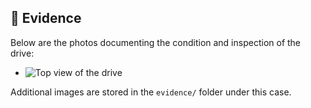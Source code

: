 ## 📸 Evidence

Below are the photos documenting the condition and inspection of the drive:

- ![Top view of the drive](../evidence/case_001_top.jpg)

Additional images are stored in the `evidence/` folder under this case.
